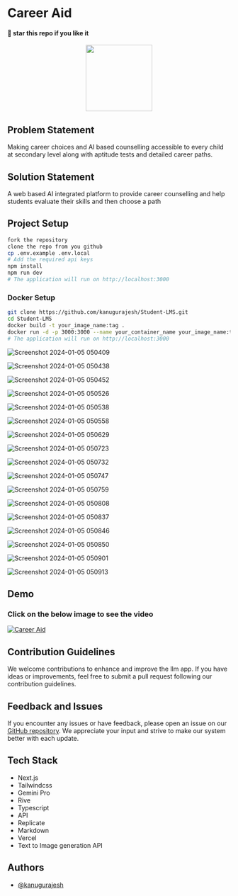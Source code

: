 # Career Aid

#### 🌟 star this repo if you like it

<div align=center>
  <img src="https://github.com/kanugurajesh/Career-Guide/assets/120458029/17388695-02cb-4463-ab0b-44b50b4dfef2" width=150 height=150>
</div>

## Problem Statement
Making career choices and AI based counselling accessible to every child at secondary level along with aptitude tests and detailed career paths.

## Solution Statement
A web based AI integrated platform to provide career counselling  and help students evaluate their skills and then choose a path

## Project Setup

```bash
fork the repository
clone the repo from you github
cp .env.example .env.local
# Add the required api keys
npm install
npm run dev
# The application will run on http://localhost:3000
```

### Docker Setup

```bash
git clone https://github.com/kanugurajesh/Student-LMS.git
cd Student-LMS
docker build -t your_image_name:tag .
docker run -d -p 3000:3000 --name your_container_name your_image_name:tag
# The application will run on http://localhost:3000
```

![Screenshot 2024-01-05 050409](https://github.com/kanugurajesh/Career-Guide/assets/120458029/bf3c4afc-7515-4725-9796-8cf737ba4a86)

![Screenshot 2024-01-05 050438](https://github.com/kanugurajesh/Career-Guide/assets/120458029/5243d8b0-4f9d-47d8-a36f-7f467ebb6dfb)

![Screenshot 2024-01-05 050452](https://github.com/kanugurajesh/Career-Guide/assets/120458029/fca09d0c-96b2-4247-85dc-1b3bbdfde4aa)

![Screenshot 2024-01-05 050526](https://github.com/kanugurajesh/Career-Guide/assets/120458029/75b72f2b-9cae-490c-bfd4-df52769581b6)

![Screenshot 2024-01-05 050538](https://github.com/kanugurajesh/Career-Guide/assets/120458029/c64f9cd3-0b3f-4c90-b6df-d30b79bd75da)

![Screenshot 2024-01-05 050558](https://github.com/kanugurajesh/Career-Guide/assets/120458029/401f429f-6209-46d8-a2bd-482a0b94ad99)

![Screenshot 2024-01-05 050629](https://github.com/kanugurajesh/Career-Guide/assets/120458029/20a20f54-8d4d-4e3a-8cf6-405c6e7d5d17)

![Screenshot 2024-01-05 050723](https://github.com/kanugurajesh/Career-Guide/assets/120458029/6527c237-927e-46c2-8fe9-fd3a1d2bd24d)

![Screenshot 2024-01-05 050732](https://github.com/kanugurajesh/Career-Guide/assets/120458029/5f53a76e-56ba-4564-8968-81287fde8c03)

![Screenshot 2024-01-05 050747](https://github.com/kanugurajesh/Career-Guide/assets/120458029/2a8ae8b5-6e68-4aad-86e5-e939001ecae1)

![Screenshot 2024-01-05 050759](https://github.com/kanugurajesh/Career-Guide/assets/120458029/9f1360c8-448c-464b-b0cd-582b520e3072)

![Screenshot 2024-01-05 050808](https://github.com/kanugurajesh/Career-Guide/assets/120458029/65c0af96-2d3b-4b12-b32d-2855c65d23d9)

![Screenshot 2024-01-05 050837](https://github.com/kanugurajesh/Career-Guide/assets/120458029/557e0b90-fdbe-4826-8144-5c4b98dd9a62)

![Screenshot 2024-01-05 050846](https://github.com/kanugurajesh/Career-Guide/assets/120458029/0298d1ab-c821-4707-9c4b-1954f5d6cb06)

![Screenshot 2024-01-05 050850](https://github.com/kanugurajesh/Career-Guide/assets/120458029/83a1fdf6-2044-4602-8611-56f16b0acf57)

![Screenshot 2024-01-05 050901](https://github.com/kanugurajesh/Career-Guide/assets/120458029/476f09af-1f67-4121-998f-4d4c742a20a1)

![Screenshot 2024-01-05 050913](https://github.com/kanugurajesh/Career-Guide/assets/120458029/eee7478f-85cd-44a6-b86a-a97e8850956d)

## Demo
### Click on the below image to see the video
[![Career Aid](https://github.com/kanugurajesh/Student-LMS/assets/120458029/a29ab926-79ae-49dc-a681-7c64f931259b)](https://youtu.be/0xA9cpPkJ70)

## Contribution Guidelines

We welcome contributions to enhance and improve the llm app. If you have ideas or improvements, feel free to submit a pull request following our contribution guidelines.

## Feedback and Issues

If you encounter any issues or have feedback, please open an issue on our [GitHub repository](https://github.com/kanugurajesh/Student-LMS/issues). We appreciate your input and strive to make our system better with each update.

## Tech Stack

- Next.js
- Tailwindcss
- Gemini Pro
- Rive
- Typescript
- API
- Replicate
- Markdown
- Vercel
- Text to Image generation API

## Authors

- [@kanugurajesh](https://github.com/kanugurajesh)
